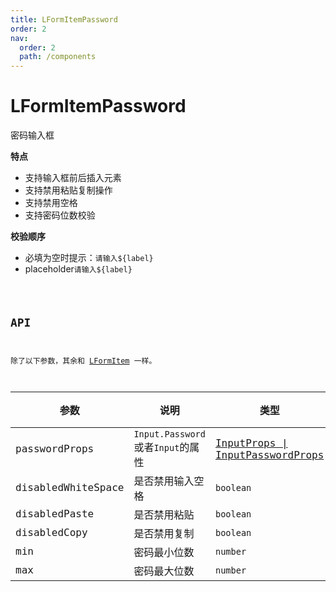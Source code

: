 ```yaml
---
title: LFormItemPassword
order: 2
nav:
  order: 2
  path: /components
---
```


# LFormItemPassword

密码输入框

**特点**

- 支持输入框前后插入元素
- 支持禁用粘贴复制操作
- 支持禁用空格
- 支持密码位数校验

**校验顺序**

- 必填为空时提示：`请输入${label}`
- placeholder`请输入${label}`

<code src='./demos/Demo1.tsx'>

## API

除了以下参数，其余和 [LFormItem](/components/form-item#api) 一样。

| 参数 | 说明 | 类型 | 默认值 |
| --- | --- | --- | --- |
| passwordProps | `Input.Password`或者`Input`的属性 | [InputProps \| InputPasswordProps](https://4x.ant.design/components/input-cn/#Input.Password) | `-` |
| disabledWhiteSpace | 是否禁用输入空格 | `boolean` | `true` |
| disabledPaste | 是否禁用粘贴 | `boolean` | `true` |
| disabledCopy | 是否禁用复制 | `boolean` | `true` |
| min | 密码最小位数 | `number` | `8` |
| max | 密码最大位数 | `number` | `16` |
